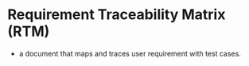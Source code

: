 # Requirement Traceability Matrix (RTM)
- a document that maps and traces user requirement with test cases.